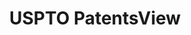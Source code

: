 ---
layout: default
bigquery: https://console.cloud.google.com/bigquery?p=patents-public-data&d=patentsview&page=dataset
citation: Attribution should be given to PatentsView for use, distribution, or derivative
  works.
code: https://github.com/CSSIP-AIR/PatentsView-Code-Snippets/
contributors: USPTO
cost: None
description: 'PatentsView includes US patent data including raw data (summaries, applications,
  pregrant applications), disambugations of inventors and assignees, and inventor
  gender estimates.  Also foreign priority data, # of figures and sheets, and government
  interest statements.'
documentation: https://patentsview.org/query/builder-faqs
last_edit: Mon, 04 Apr 2022 19:02:57 GMT
location: https://patentsview.org/
maintained_by: USPTO
record_creation_timestamp: 12/2/2020 17:20:46
schema_fields: '[''inventor_id'', ''level_two'', ''subcategory_id'', ''f371_date'',
  ''reldocno'', ''state_fips'', ''subsection_id'', ''ipc_class'', ''rawinventor_id'',
  ''variety'', ''title'', ''field_title'', ''num_claims'', ''rawassignee_id'', ''num'',
  ''date'', ''withdrawn'', ''contract_award_number'', ''name_last'', ''disamb_inventor_id_20191008'',
  ''rel_id'', ''group'', ''kind'', ''level_three'', ''id'', ''male'', ''disamb_assignee_id_20190312'',
  ''abstract'', ''disamb_assignee_id_20200929'', ''relkind'', ''disamb_inventor_id_20181127'',
  ''subgroup'', ''male_flag'', ''subclass'', ''disamb_inventor_id_20190312'', ''dependent'',
  ''sequence'', ''lawyer_id'', ''disamb_assignee_id_20181127'', ''disamb_inventor_id_20200929'',
  ''term_extension'', ''sector_title'', ''section'', ''application_id'', ''section_id'',
  ''ipc_version_indicator'', ''rawlocation_id'', ''doc_type'', ''subclass_id'', ''county_fips'',
  ''text'', ''patent_id'', ''latin_name'', ''classification_value'', ''role'', ''status'',
  ''gi_statement'', ''category'', ''attribution_status'', ''group_id'', ''action_date'',
  ''disamb_inventor_id_20190820'', ''level_one'', ''disamb_inventor_id_20201229'',
  ''disamb_inventor_id_20200331'', ''disclaimer_date'', ''f102_date'', ''classification_level'',
  ''deceased'', ''citation_id'', ''number'', ''latitude'', ''disamb_inventor_id_20180528'',
  ''classification_status'', ''organization'', ''disamb_assignee_id_20190820'', ''latlong'',
  ''applicant_type'', ''mainclass_id'', ''publication_number'', ''length'', ''symbol_position'',
  ''location_id'', ''disamb_assignee_id_20200331'', ''name_first'', ''_371_date'',
  ''name'', ''num_sheets'', ''filename'', ''subgroup_id'', ''main_group'', ''exemplary'',
  ''country_transformed'', ''longitude'', ''state'', ''disamb_inventor_id_20200630'',
  ''field_id'', ''disamb_inventor_id_20171226'', ''num_figures'', ''uuid'', ''_102_date'',
  ''rule_47'', ''country'', ''disamb_assignee_id_20191231'', ''category_id'', ''disamb_assignee_id_20200630'',
  ''county'', ''term_grant'', ''fname'', ''disamb_inventor_id_20191231'', ''disamb_assignee_id_20191008'',
  ''disamb_inventor_id_20170307'', ''classification_data_source'', ''assignee_id'',
  ''lapse_of_patent'', ''designation'', ''lname'', ''disamb_inventor_id_20170808'',
  ''term_disclaimer'', ''organization_id'', ''city'', ''disamb_inventor_id_20171003'',
  ''type'', ''series_code'', ''doctype'']'
shortname: patentsview
tags:
- disambiguation
- United States
- gender
terms_of_use: Creative Commons Attribution 4.0 International License.
timeframe: 1963-1999
title: USPTO PatentsView
uuid: cf1780b1-e265-4e49-8d1d-83b9cfe0fd9a
---